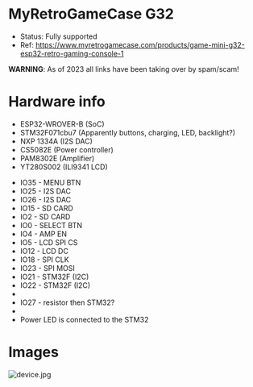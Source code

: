 # MyRetroGameCase G32
- Status: Fully supported
- Ref: https://www.myretrogamecase.com/products/game-mini-g32-esp32-retro-gaming-console-1

**WARNING**: As of 2023 all links have been taking over by spam/scam!

# Hardware info
- ESP32-WROVER-B (SoC)
- STM32F071cbu7 (Apparently buttons, charging, LED, backlight?)
- NXP 1334A (I2S DAC)
- CS5082E (Power controller)
- PAM8302E (Amplifier)
- YT280S002 (ILI9341 LCD)

 * IO35 - MENU BTN
 * IO25 - I2S DAC
 * IO26 - I2S DAC
 * IO15 - SD CARD
 * IO2 - SD CARD
 * IO0 - SELECT BTN
 * IO4 - AMP EN
 * IO5 - LCD SPI CS
 * IO12 - LCD DC
 * IO18 - SPI CLK
 * IO23 - SPI MOSI
 * IO21 - STM32F (I2C)
 * IO22 - STM32F (I2C)
 *
 * IO27 - resistor then STM32?
 *
 * Power LED is connected to the STM32

# Images
![device.jpg](device.jpg)
